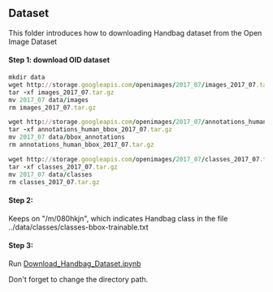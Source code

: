 ## Dataset

This folder introduces how to downloading Handbag dataset from the Open Image Dataset

#### Step 1: download OID dataset
```ruby
mkdir data
wget http://storage.googleapis.com/openimages/2017_07/images_2017_07.tar.gz
tar -xf images_2017_07.tar.gz
mv 2017_07 data/images
rm images_2017_07.tar.gz

wget http://storage.googleapis.com/openimages/2017_07/annotations_human_bbox_2017_07.tar.gz
tar -xf annotations_human_bbox_2017_07.tar.gz
mv 2017_07 data/bbox_annotations
rm annotations_human_bbox_2017_07.tar.gz

wget http://storage.googleapis.com/openimages/2017_07/classes_2017_07.tar.gz
tar -xf classes_2017_07.tar.gz
mv 2017_07 data/classes
rm classes_2017_07.tar.gz
```

#### Step 2: 
Keeps on "/m/080hkjn", which indicates Handbag class in the file ../data/classes/classes-bbox-trainable.txt

#### Step 3:
Run [Download_Handbag_Dataset.ipynb](https://github.com/NYU-CDS-Capstone-Project/Fashion_Apparel_Detection/blob/master/Downloading_Dataset/Download_Handbag_Dataset.ipynb)

Don't forget to change the directory path.
